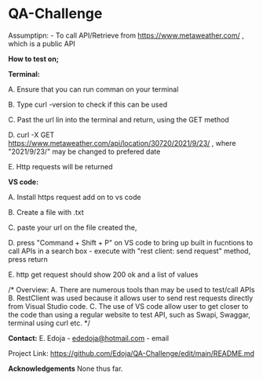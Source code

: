 # QA-Challenge

Assumptipn: - To call API/Retrieve from https://www.metaweather.com/ , which is a public API

**How to test on;**

**Terminal:**

A. Ensure that you can run comman on your terminal

B. Type curl -version to check if this can be used

C. Past the url lin into the terminal and return, using the GET method

D. curl -X GET https://www.metaweather.com/api/location/30720/2021/9/23/ ,  where "2021/9/23/" may be changed to prefered date

E. Http requests will be returned

**VS code:**

A. Install https request add on to vs code

B. Create a file with .txt

C. paste your url on the file created the,

D. press "Command + Shift + P" on VS code to bring up built in fucntions to call APIs in a search box - execute with "rest client: send request" method, press return

E. http get request should show 200 ok and a list of values


/*
Overview:
A. There are numerous tools than may be used to test/call APIs
B. RestClient was used because it allows user to send rest requests directly from Visual Studio code.
C. The use of VS code allow user to get closer to the code than using a regular website to test API, such as Swapi, Swaggar, terminal using curl etc.
*/



**Contact:**
E. Edoja - ededoja@hotmail.com - email

Project Link: https://github.com/Edoja/QA-Challenge/edit/main/README.md

**Acknowledgements**
None thus far.

